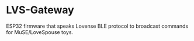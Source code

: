# LVS-Gateway

ESP32 firmware that speaks Lovense BLE protocol to broadcast commands for MuSE/LoveSpouse toys.


